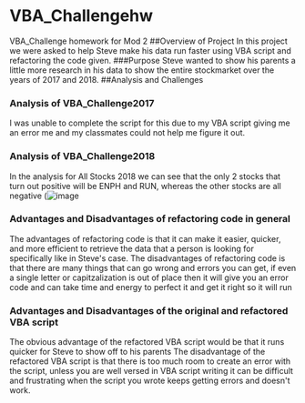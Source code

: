 # VBA_Challengehw
VBA_Challenge homework for Mod 2
##Overview of Project
In this project we were asked to help Steve make his data run faster using VBA script and refactoring the code given. 
###Purpose
Steve wanted to show his parents a little more research in his data to show the entire stockmarket over the years of 2017 and 2018. 
##Analysis and Challenges

### Analysis of VBA_Challenge2017 
I was unable to complete the script for this due to my VBA script giving me an error me and my classmates could not help me figure it out. 


### Analysis of VBA_Challenge2018
In the analysis for All Stocks 2018 we can see that the only 2 stocks that turn out positive will be ENPH and RUN, whereas the other stocks are all negative
(![image](https://user-images.githubusercontent.com/102333975/162550874-117261f1-012a-4d94-9283-99b7c765018e.png)

### Advantages and Disadvantages of refactoring code in general
The advantages of refactoring code is that it can make it easier, quicker, and more efficient to retrieve the data that a person is looking for specifically like in Steve's case.
The disadvantages of refactoring code is that there are many things that can go wrong and errors you can get, if even a single letter or capitzalization is out of place then it will give you an error code and can take time and energy to perfect it and get it right so it will run
### Advantages and Disadvantages of the original and refactored VBA script
The obvious advantage of the refactored VBA script would be that it runs quicker for Steve to show off to his parents 
The disadvantage of the refactored VBA script is that there is too much room to create an error with the script, unless you are well versed in VBA script writing it can be difficult and frustrating when the script you wrote keeps getting errors and doesn't work.
